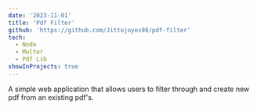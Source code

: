 ```yaml
---
date: '2023-11-01'
title: 'Pdf Filter'
github: 'https://github.com/Jittojoyes98/pdf-filter'
tech:
  - Node
  - Multer
  - Pdf Lib
showInProjects: true
---
```


A simple web application that allows users to filter through and create new pdf from an existing pdf's.
